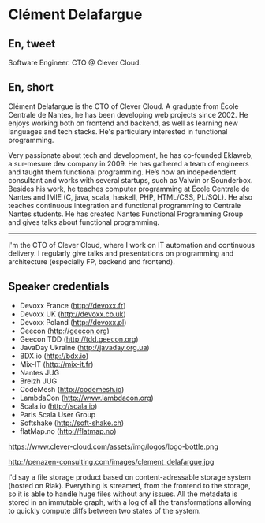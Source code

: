 # Clément Delafargue

## En, tweet

Software Engineer. CTO @ Clever Cloud.

## En, short

Clément Delafargue is the CTO of Clever Cloud. A graduate from École Centrale
de Nantes, he has been developing web projects since 2002. He enjoys working
both on frontend and backend, as well as learning new languages and tech
stacks. He's particulary interested in functional programming.

Very passionate about tech and development, he has co-founded Eklaweb, a
sur-mesure dev company in 2009. He has gathered a team of engineers and taught
them functional programming. He’s now an indepedendent consultant and works
with several startups, such as Valwin or Sounderbox. Besides his work, he
teaches computer programming at École Centrale de Nantes and IMIE (C, java,
scala, haskell, PHP, HTML/CSS, PL/SQL). He also teaches continuous integration
and functional programming to Centrale Nantes students. He has created Nantes
Functional Programming Group and gives talks about functional programming.

---

I'm the CTO of Clever Cloud, where I work on IT automation and continuous
delivery. I regularly give talks and presentations on programming and
architecture (especially FP, backend and frontend).


## Speaker credentials

- Devoxx France (http://devoxx.fr)
- Devoxx UK (http://devoxx.co.uk)
- Devoxx Poland (http://devoxx.pl)
- Geecon (http://geecon.org)
- Geecon TDD (http://tdd.geecon.org)
- JavaDay Ukraine (http://javaday.org.ua)
- BDX.io (http://bdx.io)
- Mix-IT (http://mix-it.fr)
- Nantes JUG
- Breizh JUG
- CodeMesh (http://codemesh.io)
- LambdaCon (http://www.lambdacon.org)
- Scala.io (http://scala.io)
- Paris Scala User Group
- Softshake (http://soft-shake.ch)
- flatMap.no (http://flatmap.no)

<https://www.clever-cloud.com/assets/img/logos/logo-bottle.png>

<http://penazen-consulting.com/images/clement_delafargue.jpg>

I'd say a file storage product based on content-adressable storage system
(hosted on Riak). Everything is streamed, from the frontend to the storage, so
it is able to handle huge files without any issues. All the metadata is stored
in an immutable graph, with a log of all the transformations allowing to
quickly compute diffs between two states of the system.
